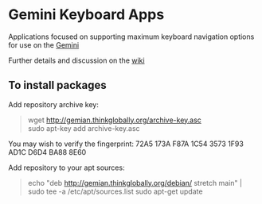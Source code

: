 # Gemini Keyboard Apps

Applications focused on supporting maximum keyboard navigation options 
for use on the [Gemini](https://www.planetcom.co.uk)

Further details and discussion on the [wiki](https://github.com/gemian/gemini-keyboard-apps/wiki)

## To install packages

Add repository archive key:

> wget http://gemian.thinkglobally.org/archive-key.asc  
> sudo apt-key add archive-key.asc

You may wish to verify the fingerprint: 72A5 173A F87A 1C54 3573  1F93 AD1C D6D4 BA88 8E60

Add repository to your apt sources:

> echo "deb http://gemian.thinkglobally.org/debian/ stretch main" | sudo tee -a /etc/apt/sources.list
> sudo apt-get update

